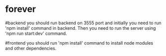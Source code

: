 # forever
#backend
you should run backend on 3555 port and initially you need to run 'npm install' command in backend. 
Then you need to run the server using 'npm run start:dev' command.

#frontend
you should run 'npm install' command to install node modules and other dependencies.
